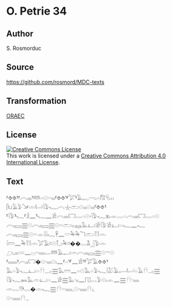 # O. Petrie 34

## Author

S. Rosmorduc

## Source

https://github.com/rosmord/MDC-texts

## Transformation

[ORAEC](https://oraec.github.io/)

## License

<a rel="license" href="http://creativecommons.org/licenses/by/4.0/"><img alt="Creative Commons License" style="border-width:0" src="https://i.creativecommons.org/l/by/4.0/88x31.png" /></a><br />This work is licensed under a <a rel="license" href="http://creativecommons.org/licenses/by/4.0/">Creative Commons Attribution 4.0 International License</a>.

## Text

⸢⯑⯑⸣⸢𓇹𓏤𓏤𓏤𓏤⸣𓆷𓏏𓇳𓎆𓎆𓏤𓏤𓏤⸢⯑⯑⸣⸢𓅯⸣𓄿𓉻𓂸𓏏𓀗𓄛𓏥<br>
𓋴𓂓𓄿𓅱𓍁𓏛𓂡𓇋𓅱𓆑𓇹𓇼𓂧𓇳𓏤𓏤𓏤𓇳𓏤𓏤𓏤⸢⯑⯑⸣<br>
⸢𓇋𓅱⸣𓆑⸢𓏎𓈖⸣𓆑𓈖𓀀𓇹𓏤𓏤𓏤𓏤𓉐𓂋𓏏𓇳·𓇋𓅱𓆑𓁷𓏤𓁹𓂋𓏏𓇹𓏤𓏤𓏤𓏤𓉐𓂋𓏏𓇳<br>
𓇹𓏤𓈙𓈗𓇳𓇹𓏤𓏤𓈙𓈗𓇳𓎆𓎆𓂧𓏭𓈐𓅓𓂞𓀀𓇋𓅱𓀀𓂞𓏏𓆑𓈖𓆑<br>
𓇹𓏤𓏤𓈙𓈗𓇳𓎆𓎆𓁹𓇋𓇋𓆑𓋹𓈖𓎟𓅆𓅆𓆓𓂧𓎝𓎛𓏛<br>
𓇋𓏠𓈖𓅆𓎝𓎛𓏛𓅯𓄿𓍹𓇳𓋾𓈎𓅆𓍺��𓂋𓌥𓃀𓅱𓏛<br>
𓈔𓏤𓈒𓏤𓏤𓏤𓄲𓈖𓊌𓎆𓎆𓏤𓏤𓏤𓏤𓏤𓂋𓆷𓄿𓂝𓏛𓇹𓏤𓏤𓏤𓈙𓈗𓇳𓍼𓇳<br>
⸢𓏤𓏤𓏤𓏤𓏤𓏤𓏤𓏤⸣𓇹𓏤𓏤𓉐�𓇳𓎆𓏤𓏤𓏤𓏤𓇳𓏤𓈖⸢𓏏⸣⸢𓈖𓀀⸣⸢𓅯𓄿⯑⯑⸣<br>
𓅓𓏏𓅱𓆑𓂞𓏏𓎅𓈒𓈒𓂁𓈗𓅓𓏠𓈖𓏏𓇳𓅓𓏏𓅱𓆑𓇋𓅷𓄿𓂷𓂡𓏏𓄿𓎅𓈒𓂁𓈗<br>
𓇋𓅱𓆑𓍃𓅓𓏛𓂞𓏏𓈖𓀀𓈗𓅓𓎆𓏤𓏤𓈖𓉔𓂋𓅱𓇳𓏤𓁹𓈖𓈗𓎅𓎆𓏤𓏤𓏤𓏤𓏤<br>
𓏛𓂋𓇥𓂋�𓏛𓆑𓈗𓎅𓎆𓎆𓏤𓏤𓏤𓏤𓏤𓏤𓈒𓇳𓎆𓏤𓏤𓏤𓏤𓏤𓏤𓎅𓏤𓈒<br>
𓇳𓎆𓏤𓏤𓏤𓏤𓏤𓏤𓏤𓎅𓈒𓈒<br>
